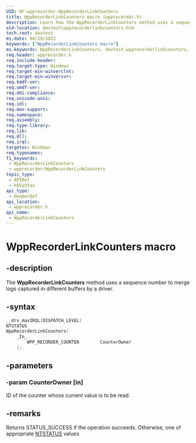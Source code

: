 ```yaml
---
UID: NF:wpprecorder.WppRecorderLinkCounters
title: WppRecorderLinkCounters macro (wpprecorder.h)
description: Learn how the WppRecorderLinkCounters method uses a sequence number to merge logs captured in different buffers by a driver.
old-location: devtest\wpprecorderlinkcounters.htm
tech.root: devtest
ms.date: 04/19/2022
keywords: ["WppRecorderLinkCounters macro"]
ms.keywords: WppRecorderLinkCounters, devtest.wpprecorderlinkcounters, imp_WppRecorderLinkCounters, imp_WppRecorderLinkCounters function [Driver Development Tools], wpprecorder/imp_WppRecorderLinkCounters
req.header: wpprecorder.h
req.include-header: 
req.target-type: Windows
req.target-min-winverclnt: 
req.target-min-winversvr: 
req.kmdf-ver: 
req.umdf-ver: 
req.ddi-compliance: 
req.unicode-ansi: 
req.idl: 
req.max-support: 
req.namespace: 
req.assembly: 
req.type-library: 
req.lib: 
req.dll: 
req.irql: 
targetos: Windows
req.typenames: 
f1_keywords:
 - WppRecorderLinkCounters
 - wpprecorder/WppRecorderLinkCounters
topic_type:
 - APIRef
 - kbSyntax
api_type:
 - HeaderDef
api_location:
 - wpprecorder.h
api_name:
 - WppRecorderLinkCounters
---
```


# WppRecorderLinkCounters macro


## -description

The <b>WppRecorderLinkCounters</b> method  uses a sequence number to merge logs captured in different buffers by a driver.

## -syntax

```cpp
__drv_maxIRQL(DISPATCH_LEVEL)
NTSTATUS
WppRecorderLinkCounters(
    _In_
        WPP_RECORDER_COUNTER        CounterOwner
    );
```

## -parameters

### -param CounterOwner [in]


ID of the counter whose current value is to be read.

## -remarks

Returns STATUS_SUCCESS if the operation succeeds. Otherwise, one of appropriate <a href="/windows-hardware/drivers/kernel/ntstatus-values">NTSTATUS</a> values
